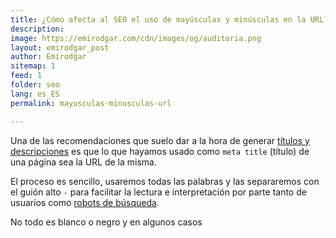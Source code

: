 ```yaml
---
title: ¿Cómo afecta al SEO el uso de mayúsculas y minúsculas en la URL?
description: 
image: https://emirodgar.com/cdn/images/og/auditoria.png
layout: emirodgar_post
author: Emirodgar
sitemap: 1
feed: 1
folder: seo
lang: es_ES
permalink: mayusculas-minusculas-url

---
```


Una de las recomendaciones que suelo dar a la hora de generar [títulos y descripciones](https://emirodgar.com/titulos-descripciones-seo) es que lo que hayamos usado como `meta title` (título) de una página sea la URL de la misma.

El proceso es sencillo, usaremos todas las palabras y las separaremos con el guión alto `-` para facilitar la lectura e interpretación por parte tanto de usuarios como [robots de búsqueda](https://emirodgar.com/detectar-googlebot).

No todo es blanco o negro y en algunos casos 
<!--stackedit_data:
eyJoaXN0b3J5IjpbMTM4ODE1ODM5Nl19
-->